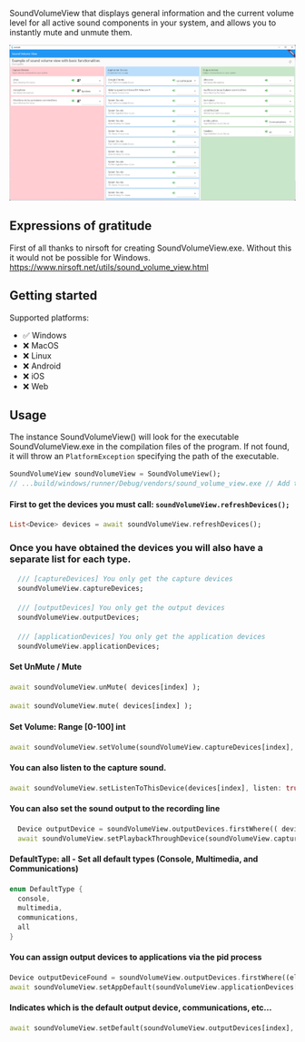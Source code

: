 SoundVolumeView that displays general information and the current volume level for all active sound components in your system, and allows you to instantly mute and unmute them.

![](https://github.com/DomingoMG/sound_volume_view/blob/main/assets/SoundVolumeView.png?raw=true)

## Expressions of gratitude
First of all thanks to nirsoft for creating SoundVolumeView.exe. Without this it would not be possible for Windows.
https://www.nirsoft.net/utils/sound_volume_view.html

## Getting started
Supported platforms:  

  - ✅ Windows
  - ❌ MacOS
  - ❌ Linux
  - ❌ Android
  - ❌ iOS
  - ❌ Web

## Usage
The instance SoundVolumeView() will look for the executable SoundVolumeView.exe in the compilation files of the program.
If not found, it will throw an ```PlatformException``` specifying the path of the executable.

```dart
SoundVolumeView soundVolumeView = SoundVolumeView();
// ...build/windows/runner/Debug/vendors/sound_volume_view.exe // Add the path vendor folder and the executable SoundVolumeView.exe
```

#### First to get the devices you must call: ```soundVolumeView.refreshDevices();```
```dart
List<Device> devices = await soundVolumeView.refreshDevices();
```

### Once you have obtained the devices you will also have a separate list for each type.
```dart
  /// [captureDevices] You only get the capture devices
  soundVolumeView.captureDevices;

  /// [outputDevices] You only get the output devices
  soundVolumeView.outputDevices;

  /// [applicationDevices] You only get the application devices
  soundVolumeView.applicationDevices;
```

#### Set UnMute / Mute
```dart
await soundVolumeView.unMute( devices[index] );

await soundVolumeView.mute( devices[index] );
```

#### Set Volume: Range [0-100] int
```dart
await soundVolumeView.setVolume(soundVolumeView.captureDevices[index], 100);
```

#### You can also listen to the capture sound.
```dart
await soundVolumeView.setListenToThisDevice(devices[index], listen: true);
```

#### You can also set the sound output to the recording line
```dart
  Device outputDevice = soundVolumeView.outputDevices.firstWhere(( device ) => device.itemID == value);
  await soundVolumeView.setPlaybackThroughDevice(soundVolumeView.captureDevices[index], outputDevice);
```

#### DefaultType: all - Set all default types (Console, Multimedia, and Communications)
```dart
enum DefaultType {
  console,
  multimedia,
  communications,
  all
}
```

#### You can assign output devices to applications via the pid process
```dart
Device outputDeviceFound = soundVolumeView.outputDevices.firstWhere((element) => element.itemID == itemId);
await soundVolumeView.setAppDefault(soundVolumeView.applicationDevices[index], device, defaultType: DefaultType.all);
```

#### Indicates which is the default output device, communications, etc...
```dart
await soundVolumeView.setDefault(soundVolumeView.outputDevices[index], defaultType: DefaultType.all);
```